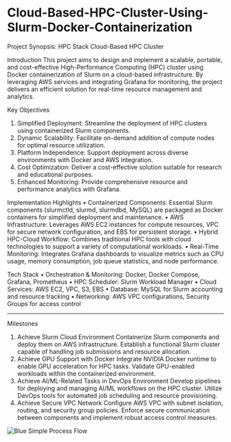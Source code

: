 # Cloud-Based-HPC-Cluster-Using-Slurm-Docker-Containerization

Project Synopsis: HPC Stack Cloud-Based HPC Cluster


Introduction
This project aims to design and implement a scalable, portable, and cost-effective High-Performance Computing (HPC) cluster using Docker containerization of Slurm on a cloud-based infrastructure. By leveraging AWS services and integrating Grafana for monitoring, the project delivers an efficient solution for real-time resource management and analytics.


Key Objectives
1.	Simplified Deployment: Streamline the deployment of HPC clusters using containerized Slurm components.
2.	Dynamic Scalability: Facilitate on-demand addition of compute nodes for optimal resource utilization.
3.	Platform Independence: Support deployment across diverse environments with Docker and AWS integration.
4.	Cost Optimization: Deliver a cost-effective solution suitable for research and educational purposes.
5.	Enhanced Monitoring: Provide comprehensive resource and performance analytics with Grafana.


Implementation Highlights
•	Containerized Components: Essential Slurm components (slurmctld, slurmd, slurmdbd, MySQL) are packaged as Docker containers for simplified deployment and maintenance.
•	AWS Infrastructure: Leverages AWS EC2 instances for compute resources, VPC for secure network configuration, and EBS for persistent storage.
•	Hybrid HPC-Cloud Workflow: Combines traditional HPC tools with cloud technologies to support a variety of computational workloads.
•	Real-Time Monitoring: Integrates Grafana dashboards to visualize metrics such as CPU usage, memory consumption, job queue statistics, and node performance.


Tech Stack
•	Orchestration & Monitoring: Docker, Docker Compose, Grafana, Prometheus
•	HPC Scheduler: Slurm Workload Manager
•	Cloud Services: AWS EC2, VPC, S3, EBS
•	Database: MySQL for Slurm accounting and resource tracking
•	Networking: AWS VPC configurations, Security Groups for access control

________________________________________
Milestones
1.	Achieve Slurm Cloud Environment
Containerize Slurm components and deploy them on AWS infrastructure.
Establish a functional Slurm cluster capable of handling job submissions and resource allocation.
2.	Achieve GPU Support with Docker
Integrate NVIDIA Docker runtime to enable GPU acceleration for HPC tasks.
Validate GPU-enabled workloads within the containerized environment.
3.	Achieve AI/ML-Related Tasks in DevOps Environment
Develop pipelines for deploying and managing AI/ML workflows on the HPC cluster.
Utilize DevOps tools for automated job scheduling and resource provisioning.
4.	Achieve Secure VPC Network
Configure AWS VPC with subnet isolation, routing, and security group policies.
Enforce secure communication between components and implement robust access control measures.



![Blue Simple Process Flow](https://github.com/user-attachments/assets/1ef4f8bd-244a-44a2-9c80-641134b2c572)

 
